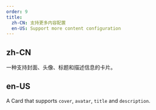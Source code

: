 ```yaml
---
order: 9
title:
  zh-CN: 支持更多内容配置
  en-US: Support more content configuration
---
```


## zh-CN

一种支持封面、头像、标题和描述信息的卡片。

## en-US

A Card that supports `cover`, `avatar`, `title` and `description`.


